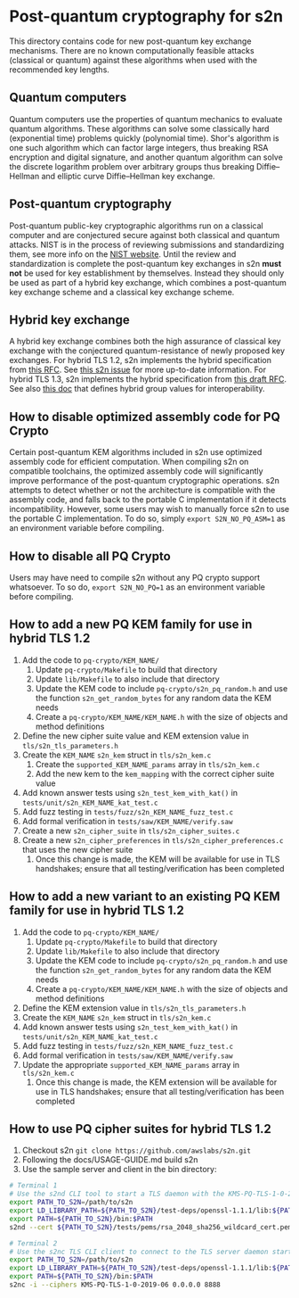 # Post-quantum cryptography for s2n
This directory contains code for new post-quantum key exchange mechanisms. There are no known computationally feasible
attacks (classical or quantum) against these algorithms when used with the recommended key lengths.

## Quantum computers
Quantum computers use the properties of quantum mechanics to evaluate quantum algorithms. These algorithms can solve some
classically hard (exponential time) problems quickly (polynomial time). Shor's algorithm is one such algorithm which can
factor large integers, thus breaking RSA encryption and digital signature, and another quantum algorithm can solve the
discrete logarithm problem over arbitrary groups thus breaking Diffie–Hellman and elliptic curve Diffie–Hellman key
exchange.

## Post-quantum cryptography
Post-quantum public-key cryptographic algorithms run on a classical computer and are conjectured secure against both
classical and quantum attacks. NIST is in the process of reviewing submissions and standardizing them,
see more info on the [NIST website](https://csrc.nist.gov/Projects/Post-Quantum-Cryptography/Post-Quantum-Cryptography-Standardization).
Until the review and standardization is complete the post-quantum key exchanges in s2n **must not** be used for key
establishment by themselves. Instead they should only be used as part of a hybrid key exchange, which combines a
post-quantum key exchange scheme and a classical key exchange scheme.

## Hybrid key exchange
A hybrid key exchange combines both the high assurance of classical key exchange with the conjectured quantum-resistance
of newly proposed key exchanges. For hybrid TLS 1.2, s2n implements the hybrid specification from [this RFC](https://tools.ietf.org/html/draft-campagna-tls-bike-sike-hybrid-01).
See [this s2n issue](https://github.com/awslabs/s2n/issues/904) for more up-to-date information. For hybrid TLS 1.3, s2n
implements the hybrid specification from [this draft RFC](https://tools.ietf.org/html/draft-stebila-tls-hybrid-design).
See also [this doc](https://docs.google.com/spreadsheets/d/12YarzaNv3XQNLnvDsWLlRKwtZFhRrDdWf36YlzwrPeg/edit#gid=0) that
defines hybrid group values for interoperability.

## How to disable optimized assembly code for PQ Crypto
Certain post-quantum KEM algorithms included in s2n use optimized assembly code for efficient computation. When compiling s2n on compatible toolchains,
the optimized assembly code will significantly improve performance of the post-quantum cryptographic operations. s2n attempts to detect whether or not
the architecture is compatible with the assembly code, and falls back to the portable C implementation if it detects incompatibility. However, some users
may wish to manually force s2n to use the portable C implementation. To do so, simply `export S2N_NO_PQ_ASM=1` as an environment variable before compiling.

## How to disable all PQ Crypto
Users may have need to compile s2n without any PQ crypto support whatsoever. To so do, `export S2N_NO_PQ=1` as an environment
variable before compiling.

## How to add a new PQ KEM family for use in hybrid TLS 1.2
1. Add the code to `pq-crypto/KEM_NAME/`
    1. Update `pq-crypto/Makefile` to build that directory
    1. Update `lib/Makefile` to also include that directory
    1. Update the KEM code to include `pq-crypto/s2n_pq_random.h` and use the function `s2n_get_random_bytes` for any random data the KEM needs
    1. Create a `pq-crypto/KEM_NAME/KEM_NAME.h` with the size of objects and method definitions
1. Define the new cipher suite value and KEM extension value in `tls/s2n_tls_parameters.h`
1. Create the `KEM_NAME` `s2n_kem` struct in `tls/s2n_kem.c`
    1. Create the `supported_KEM_NAME_params` array in `tls/s2n_kem.c`
    1. Add the new kem to the `kem_mapping` with the correct cipher suite value
1. Add known answer tests using `s2n_test_kem_with_kat()` in `tests/unit/s2n_KEM_NAME_kat_test.c`
1. Add fuzz testing in `tests/fuzz/s2n_KEM_NAME_fuzz_test.c`
1. Add formal verification in `tests/saw/KEM_NAME/verify.saw`
1. Create a new `s2n_cipher_suite` in `tls/s2n_cipher_suites.c`
1. Create a new `s2n_cipher_preferences` in `tls/s2n_cipher_preferences.c` that uses the new cipher suite
    1. Once this change is made, the KEM will be available for use in TLS handshakes; ensure that all testing/verification has been completed

## How to add a new variant to an existing PQ KEM family for use in hybrid TLS 1.2
1. Add the code to `pq-crypto/KEM_NAME/`
    1. Update `pq-crypto/Makefile` to build that directory
    1. Update `lib/Makefile` to also include that directory
    1. Update the KEM code to include `pq-crypto/s2n_pq_random.h` and use the function `s2n_get_random_bytes` for any random data the KEM needs
    1. Create a `pq-crypto/KEM_NAME/KEM_NAME.h` with the size of objects and method definitions
1. Define the KEM extension value in `tls/s2n_tls_parameters.h`
1. Create the `KEM_NAME` `s2n_kem` struct in `tls/s2n_kem.c`
1. Add known answer tests using `s2n_test_kem_with_kat()` in `tests/unit/s2n_KEM_NAME_kat_test.c`
1. Add fuzz testing in `tests/fuzz/s2n_KEM_NAME_fuzz_test.c`
1. Add formal verification in `tests/saw/KEM_NAME/verify.saw`
1. Update the appropriate `supported_KEM_NAME_params` array in `tls/s2n_kem.c`
    1. Once this change is made, the KEM extension will be available for use in TLS handshakes; ensure that all testing/verification has been completed

## How to use PQ cipher suites for hybrid TLS 1.2
1. Checkout s2n `git clone https://github.com/awslabs/s2n.git`
1. Following the docs/USAGE-GUIDE.md build s2n
1. Use the sample server and client in the bin directory:
```bash
# Terminal 1
# Use the s2nd CLI tool to start a TLS daemon with the KMS-PQ-TLS-1-0-2019-06 cipher preferences listening on port 8888
export PATH_TO_S2N=/path/to/s2n
export LD_LIBRARY_PATH=${PATH_TO_S2N}/test-deps/openssl-1.1.1/lib:${PATH_TO_S2N}/test-deps/openssl-1.1.1/lib:${PATH_TO_S2N}/lib:${PATH_TO_S2N}/bin
export PATH=${PATH_TO_S2N}/bin:$PATH
s2nd --cert ${PATH_TO_S2N}/tests/pems/rsa_2048_sha256_wildcard_cert.pem --key ${PATH_TO_S2N}/tests/pems/rsa_2048_sha256_wildcard_key.pem --negotiate --ciphers KMS-PQ-TLS-1-0-2019-06 0.0.0.0 8888

# Terminal 2
# Use the s2nc TLS CLI client to connect to the TLS server daemon started in Terminal 1 on port 8888
export PATH_TO_S2N=/path/to/s2n
export LD_LIBRARY_PATH=${PATH_TO_S2N}/test-deps/openssl-1.1.1/lib:${PATH_TO_S2N}/test-deps/openssl-1.1.1/lib:${PATH_TO_S2N}/lib:${PATH_TO_S2N}/bin
export PATH=${PATH_TO_S2N}/bin:$PATH
s2nc -i --ciphers KMS-PQ-TLS-1-0-2019-06 0.0.0.0 8888
```
